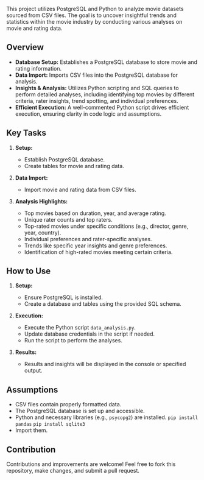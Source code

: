 
This project utilizes PostgreSQL and Python to analyze movie datasets sourced from CSV files. The goal is to uncover insightful trends and statistics within the movie industry by conducting various analyses on movie and rating data.

## Overview

- **Database Setup:** Establishes a PostgreSQL database to store movie and rating information.
- **Data Import:** Imports CSV files into the PostgreSQL database for analysis.
- **Insights & Analysis:** Utilizes Python scripting and SQL queries to perform detailed analyses, including identifying top movies by different criteria, rater insights, trend spotting, and individual preferences.
- **Efficient Execution:** A well-commented Python script drives efficient execution, ensuring clarity in code logic and assumptions.

## Key Tasks

1. **Setup:**
   - Establish PostgreSQL database.
   - Create tables for movie and rating data.

2. **Data Import:**
   - Import movie and rating data from CSV files.

3. **Analysis Highlights:**
   - Top movies based on duration, year, and average rating.
   - Unique rater counts and top raters.
   - Top-rated movies under specific conditions (e.g., director, genre, year, country).
   - Individual preferences and rater-specific analyses.
   - Trends like specific year insights and genre preferences.
   - Identification of high-rated movies meeting certain criteria.

## How to Use

1. **Setup:**
   - Ensure PostgreSQL is installed.
   - Create a database and tables using the provided SQL schema.

2. **Execution:**
   - Execute the Python script `data_analysis.py`.
   - Update database credentials in the script if needed.
   - Run the script to perform the analyses.

3. **Results:**
   - Results and insights will be displayed in the console or specified output.

## Assumptions

- CSV files contain properly formatted data.
- The PostgreSQL database is set up and accessible.
- Python and necessary libraries (e.g., `psycopg2`) are installed.
  `pip install pandas`
  `pip install sqlite3`
- Import them.

## Contribution

Contributions and improvements are welcome! Feel free to fork this repository, make changes, and submit a pull request.
